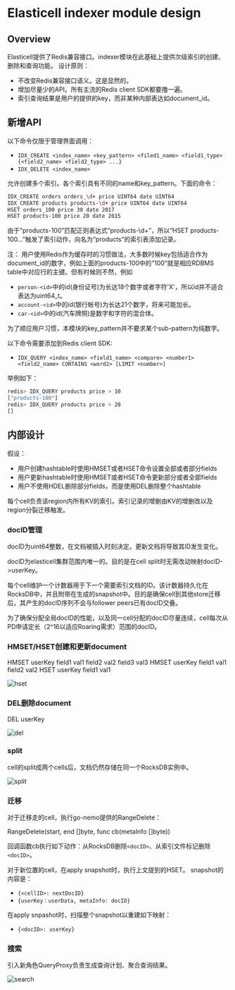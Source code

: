 # Elasticell indexer module design

## Overview

Elasticell提供了Redis兼容接口。indexer模块在此基础上提供次级索引的创建、删除和查询功能。
设计原则：

- 不改变Redis兼容接口语义。这是显然的。
- 增加尽量少的API。所有主流的Redis client SDK都要撸一遍。
- 索引查询结果是用户的提供的key，而非某种内部表达如document_id。

## 新增API

以下命令仅限于管理界面调用：

- `IDX_CREATE <index_name> <key_pattern> <filed1_name> <field1_type> {<field2_name> <field2_type> ...}`
- `IDX_DELETE <index_name>`


允许创建多个索引。各个索引具有不同的name和key_pattern。下面的命令：

```bash
IDX_CREATE orders orders_\d+ price UINT64 date UINT64
IDX_CREATE products products-\d+ price UINT64 date UINT64
HSET orders_100 price 30 date 2017
HSET products-100 price 20 date 2015
```

由于"products-100"匹配正则表达式“products-\d+”，所以“HSET products-100...”触发了索引动作，向名为“products”的索引表添加记录。

注： 用户使用Redis作为缓存时的习惯做法，大多数时候key包括适合作为document_id的数字，例如上面的products-100中的“100”就是相应RDBMS table中对应行的主键。但有时候则不然，例如

- `person-<id>`中的id(身份证号)为长达18个数字或者字符'X'，所以id并不适合表达为uint64_t。
- `account-<id>`中的id(银行帐号)为长达21个数字，将来可能加长。
- `car-<id>`中的id(汽车牌照)是数字和字符的混合体。

为了顺应用户习惯，本模块的key_pattern并不要求某个sub-pattern为纯数字。

以下命令需要添加到Redis client SDK:

- `IDX_QUERY <index_name> <field1_name> <compare> <number1> <field2_name> CONTAINS <word2> [LIMIT <number>]`

举例如下：

```bash
redis> IDX_QUERY products price > 10
["products-100"]
redis> IDX_QUERY products price > 20
[]
```

## 内部设计

假设：

- 用户创建hashtable时使用HMSET或者HSET命令设置全部或者部分fields
- 用户更新hashtable时使用HMSET或者HSET命令更新部分或者全部fields
- 用户不使用HDEL删除部分fields，而是使用DEL删除整个hashtable

每个cell负责该region内所有KV的索引。索引记录的增删由KV的增删改以及region分裂迁移触发。

### docID管理
docID为uint64整数，在文档被插入时刻决定。更新文档将导致其ID发生变化。

docID为elasticell集群范围内唯一的。目的是在cell split时无需改动映射docID->userKey。

每个cell维护一个计数器用于下一个需要索引文档的ID。该计数器持久化在RocksDB中，并且附带在生成的snapshot中。目的是确保cell到其他store迁移后，其产生的docID序列不会与follower peers已有docID交叠。

为了确保分配全局docID的性能，以及同一cell分配的docID尽量连续，cell每次从PD申请定长（2^16以适应Roaring需求）范围的docID。

### HMSET/HSET创建和更新document

HMSET userKey field1 val1 field2 val2 field3 val3
HMSET userKey field1 val1 field2 val2
HSET userKey field1 val1

![hset](../imgs/hset.png)

### DEL删除document

DEL userKey

![del](../imgs/del.png)

### split

cell的split成两个cells后，文档仍然存储在同一个RocksDB实例中。

![split](../imgs/split.png)

### 迁移

对于迁移走的cell，执行go-nemo提供的RangeDelete：

RangeDelete(start, end []byte, func cb(metaInfo []byte))

回调函数cb执行如下动作：从RocksDB删除`<docID>`、从索引文件标记删除`<docID>`。

对于新位置的cell，在apply snapshot时，执行上文提到的HSET。
snapshot的内容是：

- `{<cellID>: nextDocID}`
- `{userKey：userData, metaInfo: docID}`

在apply snpashot时，扫描整个snapshot以重建如下映射：

- `{<docID>: userKey}`

### 搜索

引入新角色QueryProxy负责生成查询计划、聚合查询结果。

![search](../imgs/search.png)
